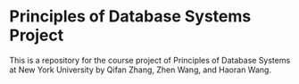 # Principles of Database Systems Project

This is a repository for the course project of Principles of Database Systems at New York University by Qifan Zhang, Zhen Wang, and Haoran Wang.




